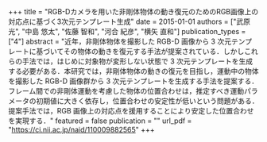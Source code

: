 +++
title = "RGB-Dカメラを用いた非剛体物体の動き復元のためのRGB画像上の対応点に基づく3次元テンプレート生成"
date = 2015-01-01
authors = ["武原 光", "中島 悠太", "佐藤 智和", "河合 紀彦", "横矢 直和"]
publication_types = ["4"]
abstract = "近年，非剛体物体を撮影した RGB-D 画像から 3 次元テンプレートに基づいてその物体の動きを復元する手法が提案されている．しかしこれらの手法では，はじめに対象物が変形しない状態で 3 次元テンプレートを生成する必要がある．本研究では，非剛体物体の動きの復元を目指し，運動中の物体を撮影した RGB-D 画像群から 3 次元テンプレートを生成する手法を提案する．フレーム間での非剛体運動を考慮した物体の位置合わせは，推定すべき運動パラメータの初期値に大きく依存し，位置合わせの安定性が低いという問題がある．提案手法では，RGB 画像上の対応点を援用することにより安定した位置合わせを実現する．"
featured = false
publication = ""
url_pdf = "https://ci.nii.ac.jp/naid/110009882565"
+++

